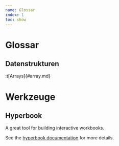 ```yaml
---
name: Glossar
index: 1
toc: show
---
```


# Glossar

## Datenstrukturen

:t[Arrays]{#array.md}

# Werkzeuge

## Hyperbook
A great tool for building interactive workbooks.

See the [hyperbook
documentation](https://hyperbook.openpatch.org) for more
details.



